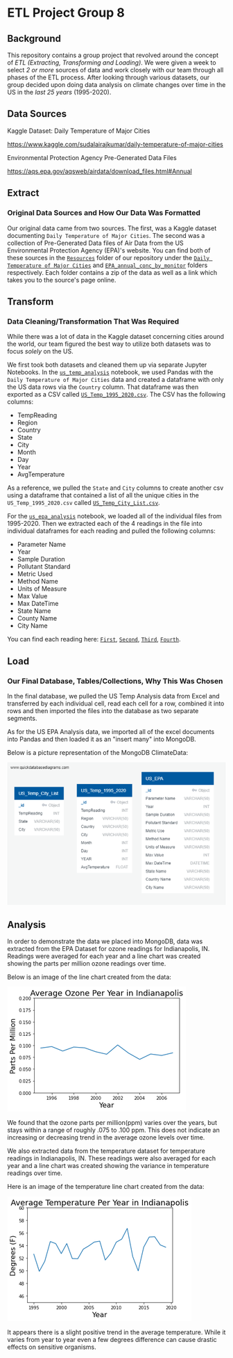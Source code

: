 # ETL Project Group 8

## Background
This repository contains a group project that revolved around the concept of *ETL (Extracting, Transforming and Loading)*. We were given a week to select *2 or more* sources of data and work closely with our team through all phases of the ETL process. After looking through various datasets, our group decided upon doing data analysis on climate changes over time in the US in the *last 25 years* (1995-2020).

## Data Sources
Kaggle Dataset: Daily Temperature of Major Cities

https://www.kaggle.com/sudalairajkumar/daily-temperature-of-major-cities

Environmental Protection Agency Pre-Generated Data Files

https://aqs.epa.gov/aqsweb/airdata/download_files.html#Annual

## Extract
### Original Data Sources and How Our Data Was Formatted
Our original data came from two sources. The first, was a Kaggle dataset documenting `Daily Temperature of Major Cities`. The second was a collection of Pre-Generated Data files of Air Data from the US Environmental Protection Agency (EPA)'s website. You can find both of these sources in the [`Resources`](Resources) folder of our repository under the [`Daily Temperature of Major Cities`](Resources/Daily%20Temperature%20of%20Major%20Cities) and [`EPA_annual_conc_by_monitor`](Resources/EPA_annual_conc_by_monitor) folders respectively. Each folder contains a zip of the data as well as a link which takes you to the source's page online. 

## Transform
### Data Cleaning/Transformation That Was Required
While there was a lot of data in the Kaggle dataset concerning cities around the world, our team figured the best way to utilize both datasets was to focus *solely* on the US. 

We first took both datasets and cleaned them up via separate Jupyter Notebooks. In the [`us_temp_analysis`](us_temp_analysis.ipynb) notebook, we used Pandas with the `Daily Temperature of Major Cities` data and created a dataframe with only the US data rows via the `Country` column. That dataframe was then exported as a CSV called [`US_Temp_1995_2020.csv`](Resources/US_Temp_1995_2020.csv). The CSV has the following columns:
* TempReading
* Region
* Country
* State
* City
* Month
* Day
* Year
* AvgTemperature

As a reference, we pulled the `State` and `City` columns to create another csv using a dataframe that contained a list of all the unique cities in the `US_Temp_1995_2020.csv` called [`US_Temp_City_List.csv`](Resources/US_Temp_City_List.csv).

For the [`us_epa_analysis`](us_epa_analysis.ipynb) notebook, we loaded all of the individual files from 1995-2020. Then we extracted each of the 4 readings in the file into individual dataframes for each reading and pulled the following columns: 
* Parameter Name
* Year
* Sample Duration
* Pollutant Standard
* Metric Used
* Method Name
* Units of Measure
* Max Value
* Max DateTime
* State Name
* County Name
* City Name

You can find each reading here: [`First`](Resources/US_EPA_1995_2020_first.zip), [`Second`](Resources/US_EPA_1995_2020_second.zip), [`Third`](Resources/US_EPA_1995_2020_third.zip), [`Fourth`](Resources/US_EPA_1995_2020_fourth.zip). 

## Load
### Our Final Database, Tables/Collections, Why This Was Chosen

In the final database, we pulled the US Temp Analysis data from Excel and transferred by each individual cell, read each cell for a row, combined it into rows and then imported the files into the database as two separate segments.

As for the US EPA Analysis data, we imported all of the excel documents into Pandas and then loaded it as an "insert many" into MongoDB. 

Below is a picture representation of the MongoDB ClimateData:

![ClimateData Schema Picture](Images/ClimateData%20Schema.png)

## Analysis

In order to demonstrate the data we placed into MongoDB, data was extracted from the EPA Dataset for ozone readings for Indianapolis, IN. Readings were averaged for each year and a line chart was created showing the parts per million ozone readings over time. 

Below is an image of the line chart created from the data:

![Indy Ozone Line Chart](Images/Indy_Ozone.png)

We found that the ozone parts per million(ppm) varies over the years, but stays within a range of roughly .075 to .100 ppm. This does not indicate an increasing or decreasing trend in the average ozone levels over time.

We also extracted data from the temperature dataset for temperature readings in Indianapolis, IN. These readings were also averaged for each year and a line chart was created showing the variance in temperature readings over time. 

Here is an image of the temperature line chart created from the data:

![Indy Temperature Average Line Chart](Images/Avg_Indy_Temperatures.png)

It appears there is a slight positive trend in the average temperature. While it varies from year to year even a few degrees difference can cause drastic effects on sensitive organisms.